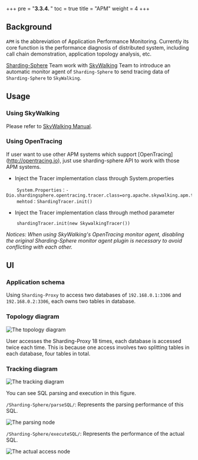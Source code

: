 +++
pre = "<b>3.3.4. </b>"
toc = true
title = "APM"
weight = 4
+++

## Background

`APM` is the abbreviation of Application Performance Monitoring. Currently its core function is the performance diagnosis of distributed system, including call chain demonstration, application topology analysis, etc.

[Sharding-Sphere](http://shardingsphere.io) Team work with [SkyWalking](http://skywalking.io) Team to introduce an automatic monitor agent of `Sharding-Sphere` to send tracing data of `Sharding-Sphere` to `SkyWalking`.

## Usage

### Using SkyWalking

Please refer to [SkyWalking Manual](https://github.com/apache/incubator-skywalking/blob/5.x/docs/en/Quick-start.md).

### Using OpenTracing

If user want to use other APM systems which support [OpenTracing] (http://opentracing.io), just use sharding-sphere API to work with those APM systems.

* Inject the Tracer implementation class through System.properties
```
    System.Properties：-Dio.shardingsphere.opentracing.tracer.class=org.apache.skywalking.apm.toolkit.opentracing.SkywalkingTracer
    mehtod：ShardingTracer.init()                          
```

* Inject the Tracer implementation class through method parameter
```
    shardingTracer.init(new SkywalkingTracer())   
```

*Notices: When using SkyWalking's OpenTracing monitor agent, disabling the original Sharding-Sphere monitor agent plugin is necessary to avoid conflicting with each other.*

## UI

### Application schema

Using ` Sharding-Proxy ` to access two databases of `192.168.0.1:3306` and `192.168.0.2:3306`, each owns two tables in database.

### Topology diagram

![The topology diagram](http://ovfotjrsi.bkt.clouddn.com/apm/5x_topology.png)

User accesses the Sharding-Proxy 18 times, each database is accessed twice each time. This is because one access involves two splitting tables in each database, four tables in total.

### Tracking diagram

![The tracking diagram](http://ovfotjrsi.bkt.clouddn.com/apm/5x_trace.png)

You can see SQL parsing and execution in this figure.

`/Sharding-Sphere/parseSQL/`: Represents the parsing performance of this SQL.

![The parsing node](http://ovfotjrsi.bkt.clouddn.com/apm/5x_parse.png)

`/Sharding-Sphere/executeSQL/`: Represents the performance of the actual SQL.

![The actual access node](http://ovfotjrsi.bkt.clouddn.com/apm/5x_executeSQL.png)
